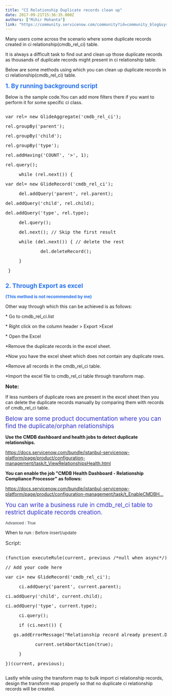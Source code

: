 ```yaml
---
title: "CI Relationship Duplicate records clean up"
date: 2017-09-21T15:36:35.000Z
authors: ["Mihir Mohanta"]
link: "https://community.servicenow.com/community?id=community_blog&sys_id=74aca225dbd0dbc01dcaf3231f961978"
---
```

<p>Many users come across the scenario where some duplicate records created in ci relationship(cmdb_rel_ci) table.</p><p>It is always a difficult task to find out and clean up those duplicate records as thousands of duplicate records might present in ci relationship table.</p><p></p><p>Below are some methods using which you can clean up duplicate records in ci relationship(cmdb_rel_ci) table.</p><p></p><p><span style="color: #2873ee; font-size: 14pt;"><strong>1. By running background script</strong></span></p><p></p><p>Below is the sample code.You can add more filters there if you want to perform it for some specific ci class.</p><p></p><pre __default_attr="javascript" __jive_macro_name="code" class="jive_macro_code _jivemacro_uid_15059036421553146 jive_text_macro" data-renderedposition="203_8_1192_288" jivemacro_uid="_15059036421553146"><p>var rel= new GlideAggregate('cmdb_rel_ci');</p><p>rel.groupBy('parent');</p><p>rel.groupBy('child');</p><p>rel.groupBy('type');</p><p>rel.addHaving('COUNT', '&gt;', 1);</p><p>rel.query();</p><p>     while (rel.next()) {</p><p>var del= new GlideRecord('cmdb_rel_ci');   </p><p>     del.addQuery('parent', rel.parent);</p><p>del.addQuery('child', rel.child); </p><p>del.addQuery('type', rel.type);         </p><p>     del.query();   </p><p>     del.next(); // Skip the first result   </p><p>     while (del.next()) { // delete the rest   </p><p>             del.deleteRecord();   </p><p>     }   </p><p> }</p><p></p></pre><p></p><p></p><p><span style="color: #2873ee; font-size: 14pt;"><strong>2. Through Export as excel</strong></span></p><p></p><p><span style="color: #2873ee; font-size: 10pt;"><strong>(This method is not recommended by me)</strong></span></p><p></p><p>Other way through which this can be achieved is as follows:</p><p></p><p>* Go to cmdb_rel_ci.list</p><p>* Right click on the column header &gt; Export &gt;Excel</p><p>* Open the Excel</p><p>*Remove the duplicate records in the excel sheet.</p><p>*Now you have the excel sheet which does not contain any duplicate rows.</p><p>*Remove all records in the cmdb_rel_ci table.</p><p>*Import the excel file to cmdb_rel_ci table through transform map.</p><p></p><p><span style="font-size: 12pt;"><strong>Note:</strong></span></p><p>If less numbers of duplicate rows are present in the excel sheet then you can delete the duplicate records manually by comparing them with records of cmdb_rel_ci table.</p><p></p><p></p><p><span style="color: #3334ca; font-size: 14pt;">Below are some product documentation where you can find the duplicate/orphan relationships</span></p><p></p><p><strong>Use the CMDB dashboard and health jobs to detect duplicate relationships.</strong></p><p></p><p><a href="https://docs.servicenow.com/bundle/istanbul-servicenow-platform/page/product/configuration-management/task/t_ViewRelationshipsHealth.html" title="https://docs.servicenow.com/bundle/istanbul-servicenow-platform/page/product/configuration-management/task/t_ViewRelationshipsHealth.html">https://docs.servicenow.com/bundle/istanbul-servicenow-platform/page/product/configuration-management/task/t_ViewRelationshipsHealth.html</a></p><p></p><p><strong>You can enable the job "CMDB Health Dashboard - Relationship Compliance Processor" as follows:</strong></p><p></p><p><a href="https://docs.servicenow.com/bundle/istanbul-servicenow-platform/page/product/configuration-management/task/t_EnableCMDBHealthDashboardJob.html" title="https://docs.servicenow.com/bundle/istanbul-servicenow-platform/page/product/configuration-management/task/t_EnableCMDBHealthDashboardJob.html">https://docs.servicenow.com/bundle/istanbul-servicenow-platform/page/product/configuration-management/task/t_EnableCMDBH…</a></p><p></p><p></p><p><span style="color: #3334ca; font-size: 18.6667px;">You can write a business rule in cmdb_rel_ci table to restrict duplicate records creation.</span></p><p></p><p><span style="color: #343d47; font-size: 13px; font-family: Arial; text-align: right;">Advanced : True</span></p><p>When to run : <span style="color: #303030; font-size: 10pt;">Before insert/update</span></p><p><span style="color: #303030; font-size: 12pt;">Script:</span></p><pre __default_attr="javascript" __jive_macro_name="code" class="jive_macro_code _jivemacro_uid_15059877953003230 jive_text_macro" data-renderedposition="1267_8_1192_288" jivemacro_uid="_15059877953003230"><p>(function executeRule(current, previous /*null when async*/) {</p><p></p><p></p><p>// Add your code here</p><p>var ci= new GlideRecord('cmdb_rel_ci');   </p><p>     ci.addQuery('parent', current.parent);</p><p>ci.addQuery('child', current.child); </p><p>ci.addQuery('type', current.type);         </p><p>     ci.query();   </p><p>     if (ci.next()) {   </p><p>   gs.addErrorMessage("Relationship record already present.Duplicate records cant be created");</p><p>           current.setAbortAction(true);</p><p></p><p></p><p>     }   </p><p></p><p></p><p>})(current, previous);</p></pre><p></p><p></p><p></p><p>Lastly while using the transform map to bulk import ci relationship records, design the transform map properly so that no duplicate ci relationship records will be created.</p>